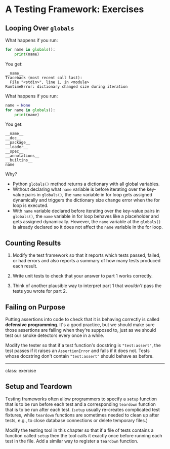 # A Testing Framework: Exercises

## Looping Over `globals`

What happens if you run:

```python
for name in globals():
    print(name)
```
You get:
```commandline
__name__
Traceback (most recent call last):
  File "<stdin>", line 1, in <module>
RuntimeError: dictionary changed size during iteration
```


What happens if you run:

```python
name = None
for name in globals():
    print(name)
```
You get:
```commandline
__name__
__doc__
__package__
__loader__
__spec__
__annotations__
__builtins__
name
```
Why?

- Python `globals()` method returns a dictionary with all global variables.
- Without declaring what `name` variable is before iterating over the key-value pairs in `globals()`, the `name` 
variable in for loop gets assigned dynamically and triggers the dictionary size change error when the for loop is executed.
- With `name` variable declared before iterating over the key-value pairs in `globals()`, the `name` 
variable in for loop behaves like a placeholder and gets assigned dynamically. 
However, the `name` variable at the `globals()` is already declared so it does not affect the `name` variable in the for loop.



## Counting Results

1.  Modify the test framework so that it reports which tests passed, failed, or had errors
    and also reports a summary of how many tests produced each result.

2.  Write unit tests to check that your answer to part 1 works correctly.

3.  Think of another plausible way to interpret part 1
    that *wouldn't* pass the tests you wrote for part 2.

## Failing on Purpose

Putting assertions into code to check that it is behaving correctly
is called __defensive programming__.
It's a good practice,
but we should make sure those assertions are failing when they're supposed to,
just as we should test our smoke detectors every once in a while.

Modify the tester so that
if a test function's docstring is `"test:assert"`,
the test passes if it raises an `AssertionError`
and fails if it does not.
Tests whose docstring don't contain `"test:assert"`
should behave as before.

---

class: exercise

## Setup and Teardown

Testing frameworks often allow programmers to specify a `setup` function
that is to be run before each test
and a corresponding `teardown` function
that is to be run after each test.
(`setup` usually re-creates complicated test fixtures,
while `teardown` functions are sometimes needed to clean up after tests,
e.g., to close database connections or delete temporary files.)

Modify the testing tool in this chapter so that
if a file of tests contains a function called `setup`
then the tool calls it exactly once before running each test in the file.
Add a similar way to register a `teardown` function.
